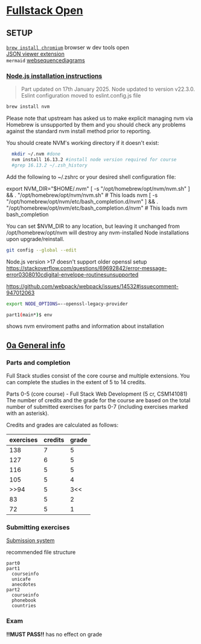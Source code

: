 # [Fullstack Open](https://fullstackopen.com/en/)

## SETUP

[`brew install chromium`](https://formulae.brew.sh/cask/chromium) browser w dev tools open  
[JSON viewer extension](https://chromewebstore.google.com/detail/json-formatter/bcjindcccaagfpapjjmafapmmgkkhgoa)  
`mermaid` [websequencediagrams](https://www.websequencediagrams.com)

### [Node.js installation instructions](https://nodejs.org/en/download/package-manager/)

> Part updated on 17th January 2025. Node updated to version v22.3.0. Eslint configuration moved to eslint.config.js file

```zsh
brew install nvm
```

Please note that upstream has asked us to make explicit managing
nvm via Homebrew is unsupported by them and you should check any
problems against the standard nvm install method prior to reporting.

You should create NVM's working directory if it doesn't exist:

```zsh
  mkdir ~/.nvm #done
  nvm install 16.13.2 #install node version required for course
  #grep 16.13.2 ~/.zsh_history
```

Add the following to ~/.zshrc or your desired shell
configuration file:

export NVM_DIR="$HOME/.nvm"
[ -s "/opt/homebrew/opt/nvm/nvm.sh" ] && \. "/opt/homebrew/opt/nvm/nvm.sh" # This loads nvm
[ -s "/opt/homebrew/opt/nvm/etc/bash_completion.d/nvm" ] && \. "/opt/homebrew/opt/nvm/etc/bash_completion.d/nvm" # This loads nvm bash_completion

You can set $NVM_DIR to any location, but leaving it unchanged from
/opt/homebrew/opt/nvm will destroy any nvm-installed Node installations
upon upgrade/reinstall.

```zsh
git config --global --edit
```

Node.js version >17 doesn't support older openssl setup
https://stackoverflow.com/questions/69692842/error-message-error0308010cdigital-envelope-routinesunsupported

https://github.com/webpack/webpack/issues/14532#issuecomment-947012063

```zsh
export NODE_OPTIONS=--openssl-legacy-provider
```

```zsh
part1(main*)$ env
```

shows nvm enviroment paths and information about installation

## [0a General info](https://fullstackopen.com/en/part0/general_info)

### Parts and completion

Full Stack studies consist of the core course and multiple extensions. You can complete the studies in the extent of 5 to 14 credits.

Parts 0-5 (core course) - Full Stack Web Development (5 cr, CSM141081)
The number of credits and the grade for the course are based on the total number of submitted exercises for parts 0-7 (including exercises marked with an asterisk).

Credits and grades are calculated as follows:

| exercises | credits | grade |
| --------- | ------- | ----- |
| 138       | 7       | 5     |
| 127       | 6       | 5     |
| 116       | 5       | 5     |
| 105       | 5       | 4     |
| \>\>94    | 5       | 3<<   |
| 83        | 5       | 2     |
| 72        | 5       | 1     |

### Submitting exercises

[Submission system](https://studies.cs.helsinki.fi/stats/courses/fullstackopen/submissions)

recommended file structure

```file
part0
part1
  courseinfo
  unicafe
  anecdotes
part2
  courseinfo
  phonebook
  countries
```

### Exam

**!!MUST PASS!!** has no effect on grade
